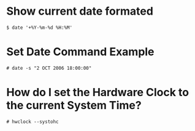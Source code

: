# Show current date formated
```shell
$ date '+%Y-%m-%d %H:%M'
```

# Set Date Command Example
```shell
# date -s "2 OCT 2006 18:00:00"
```

# How do I set the Hardware Clock to the current System Time?
```shell
# hwclock --systohc
```
